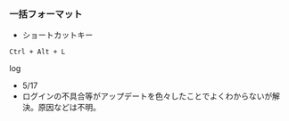 ### 一括フォーマット
- ショートカットキー
```
Ctrl + Alt + L
```




log
- 5/17
 - ログインの不具合等がアップデートを色々したことでよくわからないが解決。原因などは不明。